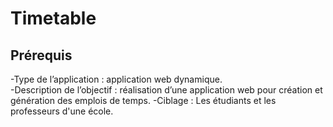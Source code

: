 # Timetable
## Prérequis
-Type de l’application : application web dynamique. <br />
-Description de l’objectif : réalisation d’une application web pour création et génération des emplois de temps.
-Ciblage : Les étudiants et les professeurs d'une école.

